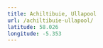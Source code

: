 ```yaml
---
title: Achiltibuie, Ullapool
url: /achiltibuie-ullapool/
latitude: 58.026
longitude: -5.353
---
```

